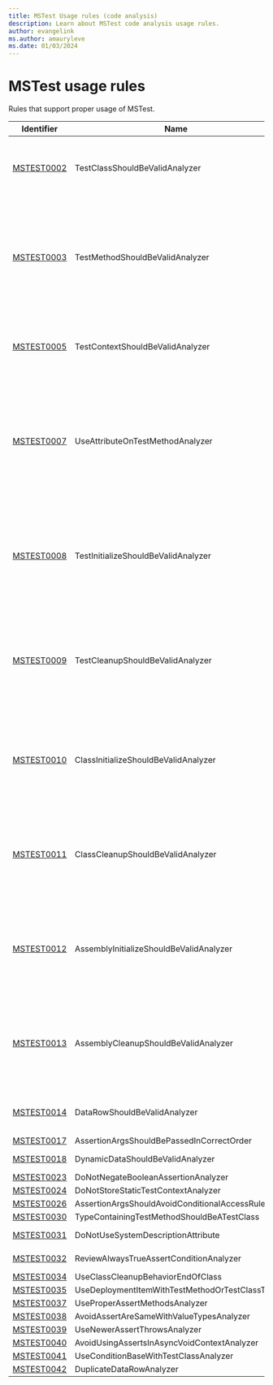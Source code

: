 ```yaml
---
title: MSTest Usage rules (code analysis)
description: Learn about MSTest code analysis usage rules.
author: evangelink
ms.author: amauryleve
ms.date: 01/03/2024
---
```


# MSTest usage rules

Rules that support proper usage of MSTest.

Identifier | Name | Description
-----------|------|------------
[MSTEST0002](mstest0002.md) | TestClassShouldBeValidAnalyzer | Test classes, classes marked with the `[TestClass]` attribute, should respect the following layout to be considered valid by MSTest: <br/>- it should be `public` (or `internal` if `[assembly: DiscoverInternals]` attribute is set)<br/>- it should not be `static`<br/>- it should not be generic.
[MSTEST0003](mstest0003.md) | TestMethodShouldBeValidAnalyzer | Test methods, methods marked with the `[TestMethod]` attribute, should respect the following layout to be considered valid by MSTest:<br/>- it should be `public` (or `internal` if `[assembly: DiscoverInternals]` attribute is set)<br/>- it should not be `static`<br/>- it should not be generic<br/>- it should not be `abstract`<br/>- return type should be `void` or `Task`<br/>- it should not be `async void`<br/>- it should not be a special method (for example, finalizer or operator).
[MSTEST0005](mstest0005.md) | TestContextShouldBeValidAnalyzer | TestContext property should follow the following layout to be valid:<br/>- it should be a property<br/>- it should be `public` (or `internal` if `[assembly: DiscoverInternals]` attribute is set)<br/>- it should not be `static`<br/>- it should not be readonly.
[MSTEST0007](mstest0007.md) | UseAttributeOnTestMethodAnalyzer | The following test attributes should only be applied on methods marked with the <xref:Microsoft.VisualStudio.TestTools.UnitTesting.TestMethodAttribute> attribute:<br/>- `[CssIteration]`<br/>- `[CssProjectStructure]`<br/>- `[Description]`<br/>- `[ExpectedException]`<br/>- `[Owner]`<br/>- `[Priority]`<br/>- `[TestProperty]`<br/>- `[WorkItem]`
[MSTEST0008](mstest0008.md) | TestInitializeShouldBeValidAnalyzer | Methods marked with `[TestInitialize]` should follow the following layout to be valid:<br/>- it should be `public` <br/>- it should not be `static`<br/>- it should not be generic<br/>- it should not be `abstract`<br/>- it should not take any parameter<br/>- return type should be `void`, `Task` or `ValueTask`<br/>- it should not be `async void`<br/>- it should not be a special method (finalizer, operator...).
[MSTEST0009](mstest0009.md) | TestCleanupShouldBeValidAnalyzer | Methods marked with `[TestCleanup]` should follow the following layout to be valid:<br/>- it should be `public` <br/>- it should not be `static`<br/>- it should not be generic<br/>- it should not be `abstract`<br/>- it should not take any parameter<br/>- return type should be `void`, `Task` or `ValueTask`<br/>- it should not be `async void`<br/>- it should not be a special method (finalizer, operator...).
[MSTEST0010](mstest0010.md) | ClassInitializeShouldBeValidAnalyzer | Methods marked with `[ClassInitialize]` should follow the following layout to be valid:<br/>- it should be `public` <br/>- it should be `static`<br/>- it should not be generic<br/>- it should take one parameter of type `TestContext`<br/>- return type should be `void`, `Task` or `ValueTask`<br/>- it should not be `async void`<br/>- it should not be a special method (finalizer, operator...).
[MSTEST0011](mstest0011.md) | ClassCleanupShouldBeValidAnalyzer | Methods marked with `[ClassCleanup]` should follow the following layout to be valid:<br/>- it should be `public` <br/>- it should be `static`<br/>- it should not be generic<br/>- it should not take any parameter<br/>- return type should be `void`, `Task` or `ValueTask`<br/>- it should not be `async void`<br/>- it should not be a special method (finalizer, operator...).
[MSTEST0012](mstest0012.md) | AssemblyInitializeShouldBeValidAnalyzer | Methods marked with `[AssemblyInitialize]` should follow the following layout to be valid:<br/>- it should be `public` <br/>- it should be `static`<br/>- it should not be generic<br/>- it should take one parameter of type `TestContext`<br/>- return type should be `void`, `Task` or `ValueTask`<br/>- it should not be `async void`<br/>- it should not be a special method (finalizer, operator...).
[MSTEST0013](mstest0013.md) | AssemblyCleanupShouldBeValidAnalyzer | Methods marked with `[AssemblyCleanup]` should follow the following layout to be valid:<br/>- it should be `public` <br/>- it should be `static`<br/>- it should not be generic<br/>- it should not take any parameter<br/>- return type should be `void`, `Task` or `ValueTask`<br/>- it should not be `async void`<br/>- it should not be a special method (finalizer, operator...).
[MSTEST0014](mstest0014.md) | DataRowShouldBeValidAnalyzer | `[DataRow]` instances should have the following layout to be valid:<br/>- they should only be set on a test method<br/>- argument count should match method parameters count<br/>- argument type should match method argument type
[MSTEST0017](mstest0017.md) | AssertionArgsShouldBePassedInCorrectOrder | Assertion arguments should be passed in the correct order
[MSTEST0018](mstest0018.md) | DynamicDataShouldBeValidAnalyzer | Methods marked with `[DynamicData]` should also be marked with `[TestMethod]` (or a derived attribute)
[MSTEST0023](mstest0023.md) | DoNotNegateBooleanAssertionAnalyzer | Do not negate boolean assertions
[MSTEST0024](mstest0024.md) | DoNotStoreStaticTestContextAnalyzer | Do not store TestContext in a static member
[MSTEST0026](mstest0026.md) | AssertionArgsShouldAvoidConditionalAccessRuleId | Avoid conditional access in assertions
[MSTEST0030](mstest0030.md) | TypeContainingTestMethodShouldBeATestClass | Type containing `[TestMethod]` should be marked with `[TestClass]`
[MSTEST0031](mstest0031.md) | DoNotUseSystemDescriptionAttribute | 'System.ComponentModel.DescriptionAttribute' has no effect in the context of tests
[MSTEST0032](mstest0032.md) | ReviewAlwaysTrueAssertConditionAnalyzer | Review or remove the assertion as its condition is known to be always true
[MSTEST0034](mstest0034.md) | UseClassCleanupBehaviorEndOfClass | Use `ClassCleanupBehavior.EndOfClass` with the `[ClassCleanup]`
[MSTEST0035](mstest0035.md) | UseDeploymentItemWithTestMethodOrTestClassTitle | `[DeploymentItem]` can be specified only on test class or test method
[MSTEST0037](mstest0037.md) | UseProperAssertMethodsAnalyzer | Use proper `Assert` methods
[MSTEST0038](mstest0038.md) | AvoidAssertAreSameWithValueTypesAnalyzer | Don't use `Assert.AreSame` or `Assert.AreNotSame` with value types
[MSTEST0039](mstest0039.md) | UseNewerAssertThrowsAnalyzer | Use newer 'Assert.Throws' methods
[MSTEST0040](mstest0040.md) | AvoidUsingAssertsInAsyncVoidContextAnalyzer | Do not assert inside 'async void' contexts
[MSTEST0041](mstest0041.md) | UseConditionBaseWithTestClassAnalyzer | Use 'ConditionBaseAttribute' on test classes
[MSTEST0042](mstest0042.md) | DuplicateDataRowAnalyzer | Avoid duplicated 'DataRow' entries
